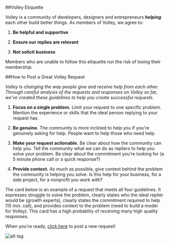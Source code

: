 ##Volley Etiquette 

Volley is a community of developers, designers and entrepreneurs ***helping*** each other build better things. As members of Volley, we agree to: 

1. **Be helpful and supportive**

2. **Ensure our replies are relevant**

3. **Not solicit business**

Members who are unable to follow this etiquette run the risk of losing their membership.  

##How to Post a Great Volley Request

*Volley is changing the way people give and receive help from each other. Through careful analysis of the requests and responses on Volley so far, we've created these guidelines to help you create successful requests.* 

1. **Focus on a single problem.**
Limit your request to one specific problem. Mention the experience or skills that the ideal person replying to your request has.   
2. **Be genuine.** 
The community is more inclined to help you if you're genuinely asking for help. People want to help those who need help.  

3. **Make your request actionable.**
Be clear about how the community can help you. Tell the community what we can do as repliers to help you solve your problem. Be clear about the commitment you’re looking for (a 5 minute phone call or a quick response?)

4. **Provide context.**
As much as possible, give context behind the problem the community is helping you solve.  Is this help for your business, for a side project, for a nonprofit you work with? 

The card below is an example of a request that meets all four guidelines. It expresses struggle to solve the problem, clearly states who the ideal replier would be (growth experts), clearly states the commitment required to help (15 min. call), and provides context to the problem (need to build a model for Volley).  This card has a high probablity of receiving many high quality responses.

When you're ready, [click here](http://volley.works/home#create) to post a new request!

![alt tag](http://i.imgur.com/OJfxPp0.png?1)


